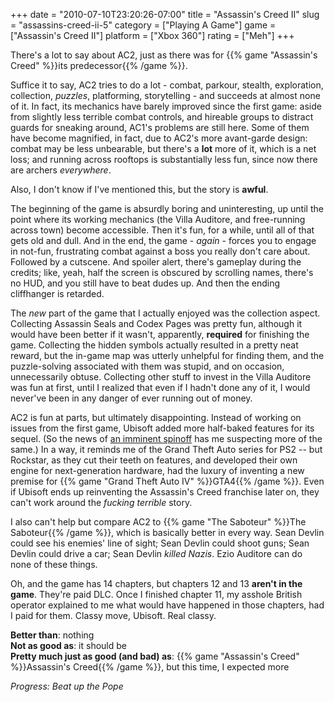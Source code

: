 +++
date = "2010-07-10T23:20:26-07:00"
title = "Assassin's Creed II"
slug = "assassins-creed-ii-5"
category = ["Playing A Game"]
game = ["Assassin's Creed II"]
platform = ["Xbox 360"]
rating = ["Meh"]
+++

There's a lot to say about AC2, just as there was for {{% game "Assassin's Creed" %}}its predecessor{{% /game %}}.

Suffice it to say, AC2 tries to do a lot - combat, parkour, stealth, exploration, collection, <i>puzzles</i>, platforming, storytelling - and succeeds at almost none of it.  In fact, its mechanics have barely improved since the first game: aside from slightly less terrible combat controls, and hireable groups to distract guards for sneaking around, AC1's problems are still here.  Some of them have become magnified, in fact, due to AC2's more avant-garde design: combat may be less unbearable, but there's a <b>lot</b> more of it, which is a net loss; and running across rooftops is substantially less fun, since now there are archers <i>everywhere</i>.

Also, I don't know if I've mentioned this, but the story is <b>awful</b>.

The beginning of the game is absurdly boring and uninteresting, up until the point where its working mechanics (the Villa Auditore, and free-running across town) become accessible.  Then it's fun, for a while, until all of that gets old and dull.  And in the end, the game - <i>again</i> - forces you to engage in not-fun, frustrating combat against a boss you really don't care about.  Followed by a cutscene.  And spoiler alert, there's gameplay during the credits; like, yeah, half the screen is obscured by scrolling names, there's no HUD, and you still have to beat dudes up.  And then the ending cliffhanger is retarded.

The <i>new</i> part of the game that I actually enjoyed was the collection aspect.  Collecting Assassin Seals and Codex Pages was pretty fun, although it would have been better if it wasn't, apparently, <b>required</b> for finishing the game.  Collecting the hidden symbols actually resulted in a pretty neat reward, but the in-game map was utterly unhelpful for finding them, and the puzzle-solving associated with them was stupid, and on occasion, unnecessarily obtuse.  Collecting other stuff to invest in the Villa Auditore was fun at first, until I realized that even if I hadn't done any of it, I would never've been in any danger of ever running out of money.

AC2 is fun at parts, but ultimately disappointing.  Instead of working on issues from the first game, Ubisoft added more half-baked features for its sequel.  (So the news of <a href="http://www.destructoid.com/e3-10-assassin-s-creed-brotherhood-gets-trailer-date-176332.phtml">an imminent spinoff</a> has me suspecting more of the same.)  In a way, it reminds me of the Grand Theft Auto series for PS2 -- but Rockstar, as they cut their teeth on features, and developed their own engine for next-generation hardware, had the luxury of inventing a new premise for {{% game "Grand Theft Auto IV" %}}GTA4{{% /game %}}.  Even if Ubisoft ends up reinventing the Assassin's Creed franchise later on, they can't work around the <i>fucking terrible</i> story.

I also can't help but compare AC2 to {{% game "The Saboteur" %}}The Saboteur{{% /game %}}, which is basically better in every way.  Sean Devlin could see his enemies' line of sight; Sean Devlin could shoot guns; Sean Devlin could drive a car; Sean Devlin <i>killed Nazis</i>.  Ezio Auditore can do none of these things.

Oh, and the game has 14 chapters,  but chapters 12 and 13 <b>aren't in the game</b>.  They're paid DLC.  Once I finished chapter 11, my asshole British operator explained to me what would have happened in those chapters, had I paid for them.  Classy move, Ubisoft.  Real classy.

<b>Better than</b>: nothing  
<b>Not as good as</b>: it should be  
<b>Pretty much just as good (and bad) as</b>: {{% game "Assassin's Creed" %}}Assassin's Creed{{% /game %}}, but this time, I expected more

<i>Progress: Beat up the Pope</i>